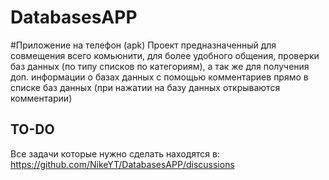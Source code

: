 # DatabasesAPP
#Приложение на телефон (apk)
Проект предназначенный для совмещения всего комьюнити, для более удобного общения, проверки баз данных (по типу списков по категориям), а так же для получения доп. информации о базах данных с помощью комментариев прямо в списке баз данных (при нажатии на базу данных открываются комментарии)

## TO-DO
Все задачи которые нужно сделать находятся в:
https://github.com/NikeYT/DatabasesAPP/discussions
